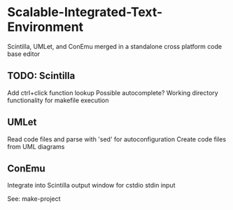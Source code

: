 # Scalable-Integrated-Text-Environment
Scintilla, UMLet, and ConEmu merged in a standalone cross platform code base editor


TODO:
Scintilla
---------
Add ctrl+click function lookup
Possible autocomplete?
Working directory functionality for makefile execution

UMLet
-----
Read code files and parse with 'sed' for autoconfiguration
Create code files from UML diagrams

ConEmu
------
Integrate into Scintilla output window for cstdio stdin input

See: make-project
